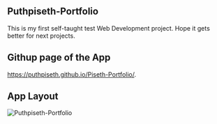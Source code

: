 ## Puthpiseth-Portfolio

This is my first self-taught test Web Development project. Hope it gets better for next projects.

## Githup page of the App
https://puthpiseth.github.io/Piseth-Portfolio/.

## App Layout
![Puthpiseth-Portfolio](https://user-images.githubusercontent.com/73076864/103484689-17ff5a80-4df1-11eb-8590-0b3a683c85e1.png)

